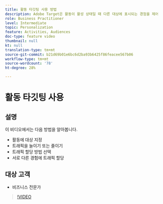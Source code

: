 ```yaml
---
title: 활동 타깃팅 사용 방법
description: Adobe Target은 활동이 활성 상태일 때 다른 대상에 표시되는 경험을 제어할 수 있는 다양한 수준을 제공합니다. 대상 및 트래픽 할당을 사용하여 대상을 보는 사람을 제어하는 방법을 알아봅니다.
role: Business Practitioner
level: Intermediate
topic: Personalization
feature: Activities, Audiences
doc-type: feature video
thumbnail: null
kt: null
translation-type: tm+mt
source-git-commit: b21d69b01e6bc6d2ba93b6425f86feacee567b06
workflow-type: tm+mt
source-wordcount: '78'
ht-degree: 28%

---
```



# 활동 타깃팅 사용

## 설명

이 비디오에서는 다음 방법을 알아봅니다.

* 활동에 대상 지정
* 트래픽을 늘이기 또는 줄이기
* 트래픽 할당 방법 선택
* 서로 다른 경험에 트래픽 할당

## 대상 고객

* 비즈니스 전문가

>[!VIDEO](https://video.tv.adobe.com/v/17385/?quality=12)